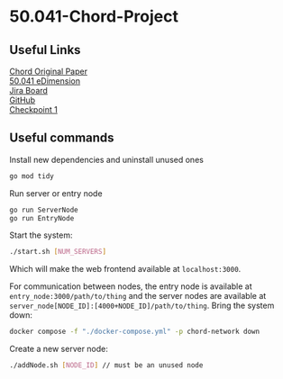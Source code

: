 # 50.041-Chord-Project

## Useful Links
[Chord Original Paper](https://pdos.csail.mit.edu/papers/chord:sigcomm01/chord_sigcomm.pdf)  
[50.041 eDimension](https://edimension.sutd.edu.sg/webapps/blackboard/content/listContent.jsp?course_id=_4766_1&content_id=_163052_1)  
[Jira Board](https://csheiden.atlassian.net/jira/software/projects/TC/boards/2)  
[GitHub](https://github.com/jmfan2002/50.041-Chord-Project)  
[Checkpoint 1](https://docs.google.com/document/d/1egYjJqHyvjDxoG8iJARUEBRDdLf52-gz4wCM5NolD2c/edit)

## Useful commands
Install new dependencies and uninstall unused ones
```Bash
go mod tidy
```

Run server or entry node
```Bash
go run ServerNode
go run EntryNode
```

Start the system:
```Bash
./start.sh [NUM_SERVERS]
```
Which will make the web frontend available at `localhost:3000`.

For communication between nodes, the entry node is available at `entry_node:3000/path/to/thing` and the server nodes are available at `server_node[NODE_ID]:[4000+NODE_ID]/path/to/thing`.
Bring the system down:
```Bash
docker compose -f "./docker-compose.yml" -p chord-network down
```
Create a new server node:
```Bash
./addNode.sh [NODE_ID] // must be an unused node
```
